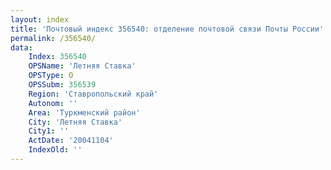 ```yaml
---
layout: index
title: 'Почтовый индекс 356540: отделение почтовой связи Почты России'
permalink: /356540/
data:
    Index: 356540
    OPSName: 'Летняя Ставка'
    OPSType: О
    OPSSubm: 356539
    Region: 'Ставропольский край'
    Autonom: ''
    Area: 'Туркменский район'
    City: 'Летняя Ставка'
    City1: ''
    ActDate: '20041104'
    IndexOld: ''
---
```

